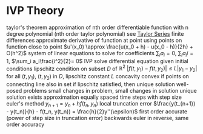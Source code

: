 # IVP Theory
taylor's theorem
	approximation of nth order differentiable function with n degree polynomial (nth order taylor polynomial)
	see [Taylor Series](power-series.md#expanding-functions-in-power-series)
finite differences
	approximate derivative of function at point using points on function close to point
	$u'(x_0) \approx \frac{u(x_0 + h) - u(x_0 - h)}{2h} + O(h^2)$
	system of linear equations to solve for coefficients
		$\sum_i a_i = 0$, $\sum_i a_ii = 1$, $\sum_i a_i\frac{i^2}{2}= 0$
IVP
	solve differential equation given initial conditions
	lipschitz condition on subset $D$ of $\mathbb{R}^2$
		$|f(t,y_1)-f(t,y_2)|\leq L|y_1-y_2|$ for all $(t,y_1)$, $(t,y_2)$ in $D$, lipschitz constant $L$
		concavity
			convex if points on connecting line also in set
		if lipschitz satisfied, then unique solution
well-posed problems
	small changes in problem, small changes in solution
	unique solution exists
approximation
	equally spaced time steps with step size
	euler's method
		$y_{n+1}=y_n + hf(t_n,y_n)$
		local truncation error
			$\frac{y(t_{n+1}) - y(t_n)}{h} - f(t_n, y(t_n)) = \frac{h}{2}y''(\epsilon)$
			first order accurate (power of step size in truncation error)
	backwards euler
		in reverse, same order accuracy